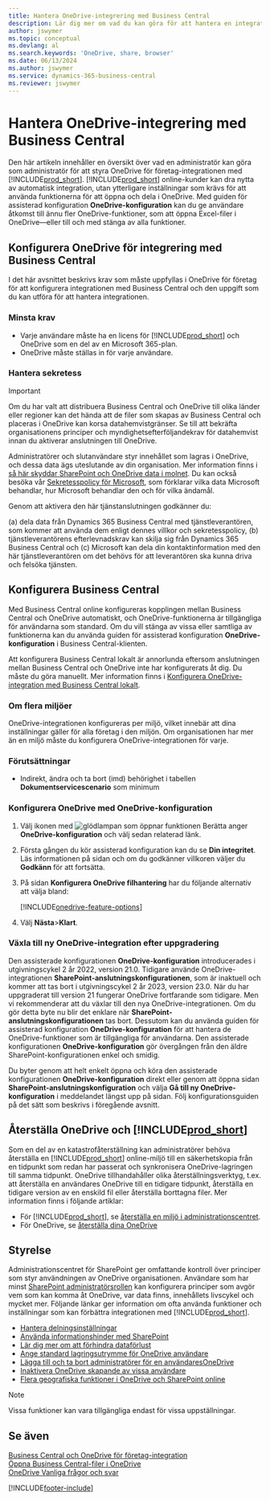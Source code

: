 ```yaml
---
title: Hantera OneDrive-integrering med Business Central
description: Lär dig mer om vad du kan göra för att hantera en integration mellan Business Central och OneDrive för företag.
author: jswymer
ms.topic: conceptual
ms.devlang: al
ms.search.keywords: 'OneDrive, share, browser'
ms.date: 06/13/2024
ms.author: jswymer
ms.service: dynamics-365-business-central
ms.reviewer: jswymer
---
```

# <a name="managing-onedrive-integration-with-business-central"></a>Hantera OneDrive-integrering med Business Central

Den här artikeln innehåller en översikt över vad en administratör kan göra som administratör för att styra OneDrive för företag-integrationen med [!INCLUDE[prod_short](includes/prod_short.md)]. [!INCLUDE[prod_short](includes/prod_short.md)] online-kunder kan dra nytta av automatisk integration, utan ytterligare inställningar som krävs för att använda funktionerna för att öppna och dela i OneDrive. Med guiden för assisterad konfiguration **OneDrive-konfiguration** kan du ge användare åtkomst till ännu fler OneDrive-funktioner, som att öppna Excel-filer i OneDrive&mdash;eller till och med stänga av alla funktioner.  

## <a name="configure-onedrive-for-integration-with-business-central"></a>Konfigurera OneDrive för integrering med Business Central

I det här avsnittet beskrivs krav som måste uppfyllas i OneDrive för företag för att konfigurera integrationen med Business Central och den uppgift som du kan utföra för att hantera integrationen.

### <a name="minimum-requirements"></a>Minsta krav

* Varje användare måste ha en licens för [!INCLUDE[prod_short](includes/prod_short.md)] och OneDrive  som en del av en Microsoft 365-plan.
* OneDrive måste ställas in för varje användare.

### <a name="managing-privacy"></a>Hantera sekretess

> [!IMPORTANT]
> Om du har valt att distribuera Business Central och OneDrive till olika länder eller regioner kan det hända att de filer som skapas av Business Central och placeras i OneDrive kan korsa datahemvistgränser. Se till att bekräfta organisationens principer och myndighetsefterföljandekrav för datahemvist innan du aktiverar anslutningen till OneDrive.

Administratörer och slutanvändare styr innehållet som lagras i OneDrive, och dessa data ägs uteslutande av din organisation. Mer information finns i [så här skyddar SharePoint och OneDrive data i molnet](/sharepoint/safeguarding-your-data). Du kan också besöka vår [Sekretesspolicy för Microsoft](https://privacy.microsoft.com/en-us/privacystatement), som förklarar vilka data Microsoft behandlar, hur Microsoft behandlar den och för vilka ändamål.

Genom att aktivera den här tjänstanslutningen godkänner du:

(a) dela data från Dynamics 365 Business Central med tjänstleverantören, som kommer att använda dem enligt dennes villkor och sekretesspolicy, (b) tjänstleverantörens efterlevnadskrav kan skilja sig från Dynamics 365 Business Central och (c) Microsoft kan dela din kontaktinformation med den här tjänstleverantören om det behövs för att leverantören ska kunna driva och felsöka tjänsten.

## <a name="configure-business-central"></a>Konfigurera Business Central

Med Business Central online konfigureras kopplingen mellan Business Central och OneDrive automatiskt, och OneDrive-funktionerna är tillgängliga för användarna som standard. Om du vill stänga av vissa eller samtliga av funktionerna kan du använda guiden för assisterad konfiguration **OneDrive-konfiguration** i Business Central-klienten.

Att konfigurera Business Central lokalt är annorlunda eftersom anslutningen mellan Business Central och OneDrive inte har konfigurerats åt dig. Du måste du göra manuellt. Mer information finns i [Konfigurera OneDrive-integration med Business Central lokalt](admin-onedrive-integration-onpremises.md).

### <a name="about-multiple-environments"></a>Om flera miljöer

OneDrive-integrationen konfigureras per miljö, vilket innebär att dina inställningar gäller för alla företag i den miljön. Om organisationen har mer än en miljö måste du konfigurera OneDrive-integrationen för varje.

### <a name="prerequisites"></a>Förutsättningar

- Indirekt, ändra och ta bort (imd) behörighet i tabellen **Dokumentservicescenario** som minimum

### <a name="configure-onedrive-using-onedrive-setup"></a>Konfigurera OneDrive med OneDrive-konfiguration

1. Välj ikonen med ![glödlampan som öppnar funktionen Berätta](media/ui-search/search_small.png "Berätta för mig vad du vill göra") anger **OneDrive-konfiguration** och välj sedan relaterad länk. 
2. Första gången du kör assisterad konfiguration kan du se **Din integritet**. Läs informationen på sidan och om du godkänner villkoren väljer du **Godkänn** för att fortsätta.
3. På sidan **Konfigurera OneDrive filhantering** har du följande alternativ att välja bland:

   [!INCLUDE[onedrive-feature-options](includes/onedrive-feature-options.md)]
4. Välj **Nästa**>**Klart**.

### <a name="switching-to-new-onedrive-integration-after-upgrade"></a>Växla till ny OneDrive-integration efter uppgradering

Den assisterade konfigurationen **OneDrive-konfiguration** introducerades i utgivningscykel 2 år 2022, version 21.0. Tidigare använde OneDrive-integrationen **SharePoint-anslutningskonfigurationen**, som är inaktuell och kommer att tas bort i utgivningscykel 2 år 2023, version 23.0. När du har uppgraderat till version 21 fungerar OneDrive fortfarande som tidigare. Men vi rekommenderar att du växlar till den nya OneDrive-integrationen. Om du gör detta byte nu blir det enklare när **SharePoint-anslutningskonfigurationen** tas bort. Dessutom kan du använda guiden för assisterad konfiguration **OneDrive-konfiguration** för att hantera de OneDrive-funktioner som är tillgängliga för användarna. Den assisterade konfigurationen **OneDrive-konfiguration** gör övergången från den äldre SharePoint-konfigurationen enkel och smidig.

Du byter genom att helt enkelt öppna och köra den assisterade konfigurationen **OneDrive-konfiguration** direkt eller genom att öppna sidan **SharePoint-anslutningskonfiguration** och välja **Gå till ny OneDrive-konfiguration** i meddelandet längst upp på sidan. Följ konfigurationsguiden på det sätt som beskrivs i föregående avsnitt.

## <a name="restoring-onedrive-and-"></a>Återställa OneDrive och [!INCLUDE[prod_short](includes/prod_short.md)]

Som en del av en katastrofåterställning kan administratörer behöva återställa en [!INCLUDE[prod_short](includes/prod_short.md)] online-miljö till en säkerhetskopia från en tidpunkt som redan har passerat och synkronisera OneDrive-lagringen till samma tidpunkt. OneDrive tillhandahåller olika återställningsverktyg, t.ex. att återställa en användares OneDrive till en tidigare tidpunkt, återställa en tidigare version av en enskild fil eller återställa borttagna filer. Mer information finns i följande artiklar:

* För [!INCLUDE[prod_short](includes/prod_short.md)], se [återställa en miljö i administrationscentret](/dynamics365/business-central/dev-itpro/administration/tenant-admin-center-backup-restore).
* För OneDrive, se [återställa dina OneDrive](https://support.microsoft.com/en-us/office/restore-your-onedrive-fa231298-759d-41cf-bcd0-25ac53eb8a15?ui=en-us&rs=en-us&ad=us)

## <a name="governance"></a>Styrelse

Administrationscentret för SharePoint ger omfattande kontroll över principer som styr användningen av OneDrive organisationen. Användare som har minst [SharePoint administratörsrollen](/entra/identity/role-based-access-control/permissions-reference#sharepoint-administrator) kan konfigurera principer som avgör vem som kan komma åt OneDrive, var data finns, innehållets livscykel och mycket mer. Följande länkar ger information om ofta använda funktioner och inställningar som kan förbättra integrationen med [!INCLUDE[prod_short](includes/prod_short.md)]. 

* [Hantera delningsinställningar](/sharepoint/turn-external-sharing-on-or-off)
* [Använda informationshinder med SharePoint](/sharepoint/information-barriers)
* [Lär dig mer om att förhindra dataförlust](/microsoft-365/compliance/dlp-learn-about-dlp)
* [Ange standard lagringsutrymme för OneDrive användare](/onedrive/set-default-storage-space)
* [Lägga till och ta bort administratörer för en användaresOneDrive](/sharepoint/manage-user-profiles#add-and-remove-admins-for-a-users-onedrive)
* [Inaktivera OneDrive skapande av vissa användare](/sharepoint/manage-user-profiles#disable-onedrive-creation-for-some-users)
* [Flera geografiska funktioner i OneDrive och SharePoint online](/microsoft-365/enterprise/multi-geo-capabilities-in-onedrive-and-sharepoint-online-in-microsoft-365)

> [!NOTE]
> Vissa funktioner kan vara tillgängliga endast för vissa uppställningar.

## <a name="see-also"></a>Se även

[Business Central och OneDrive för företag-integration](across-onedrive-overview.md)  
[Öppna Business Central-filer i OneDrive](across-share-onedrive.md)  
[OneDrive Vanliga frågor och svar](admin-onedrive-faq.md)  

[!INCLUDE[footer-include](includes/footer-banner.md)]
